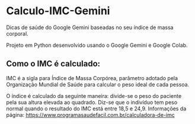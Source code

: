 # Calculo-IMC-Gemini
Dicas de saúde do Google Gemini baseadas no seu índice de massa corporal.

Projeto em Python desenvolvido usando o Google Gemini e Google Colab.

## Como o IMC é calculado:
IMC é a sigla para Índice de Massa Corpórea, parâmetro adotado pela Organização Mundial de Saúde para calcular o peso ideal de cada pessoa.

O índice é calculado da seguinte maneira: divide-se o peso do paciente pela sua altura elevada ao quadrado. Diz-se que o indivíduo tem peso normal quando o resultado do IMC está entre 18,5 e 24,9.
Informações da página: https://www.programasaudefacil.com.br/calculadora-de-imc

